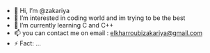 - 👋 Hi, I’m @zakariya
- 👀 I’m interested in coding world and im trying to be the best
- 🌱 I’m currently learning C and C++
- 📫 you can contact me on email : elkharroubizakariya@gmail.com
- ⚡ Fact: ...

<!---
zel-khar/zel-khar is a ✨ special ✨ repository because its `README.md` (this file) appears on your GitHub profile.
You can click the Preview link to take a look at your changes.
--->
